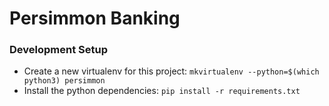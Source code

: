 # Persimmon Banking

### Development Setup

- Create a new virtualenv for this project: `mkvirtualenv --python=$(which python3) persimmon`
- Install the python dependencies: `pip install -r requirements.txt`
